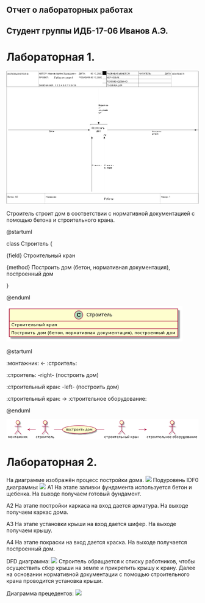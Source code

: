## Отчет о лабораторных работах
## Cтудент группы ИДБ-17-06 Иванов А.Э.
# Лабораторная 1. 
![](https://github.com/Artyom-Ivanov627/labs/blob/main/lab1/model.png)

Строитель строит дом в соответствии с нормативной документацией с помощью бетона и строительного крана.

@startuml

class Строитель {

  {field} Строительный кран
  
  {method} Построить дом (бетон, нормативная документация), построенный дом
  
}

@enduml

![Рисунок](https://github.com/Artyom-Ivanov627/labs/blob/main/lab1/uml.png)

@startuml

:монтажник: <- :строитель:

:строитель: -right- (построить дом)

:строительный кран: -left- (построить дом)

:строительный кран: -> :строительное оборудование:

@enduml

![Рисунок](https://github.com/Artyom-Ivanov627/labs/blob/main/lab1/class.png)

# Лабораторная 2.
На диаграмме изображён процесс постройки дома.
![](https://github.com/Artyom-Ivanov627/lab2/blob/main/Диаграмма.png)
Подуровень IDF0 диаграммы:
![](https://github.com/Artyom-Ivanov627/lab2/blob/main/model%20(1).png)
А1 На этапе заливки фундамента используется бетон и щебенка. На выходе получаем готовый фундамент.

А2 На этапе постройки каркаса на вход дается арматура. На выходе получаем каркас дома.

А3 На этапе установки крыши на вход дается шифер. На выходе получаем крышу.

А4 На этапе покраски на вход дается краска. На выходе получается построенный дом.

DFD диаграмма:
![](https://github.com/Artyom-Ivanov627/lab2/blob/main/model%20(2).png)
Строитель обращается к списку работников, чтобы осуществить сбор крыши на земле и прикрепить крышу к крану. Далее на основании нормативной документации с помощью строительного крана проводится установка крыши.

Диаграмма прецедентов:
![](http://www.plantuml.com/plantuml/png/hP0z3e9048LxJZ6b5bnWOmnNCH5_4hH0x14R4xo55q0ZPaLtp_3DZLoeAMtdlVTzoII7Of4NnrqM6Rvud5Oql71OEYEpM8oUjD8IZmrPoqUl9XexIfnlrviYbWctFgR1uNdGqGYTbbhh1JiT6-EqvZsq-bbWPUdgNwYvZDRmj8BdZW_0Cy_UC9WihOcITByCV_a1)
